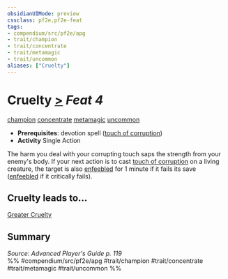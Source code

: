 ```yaml
---
obsidianUIMode: preview
cssclass: pf2e,pf2e-feat
tags:
- compendium/src/pf2e/apg
- trait/champion
- trait/concentrate
- trait/metamagic
- trait/uncommon
aliases: ["Cruelty"]
---
```

# Cruelty  [>](rules/core-rulebook/chapter-9-playing-the-game.md#Actions "Single Action") *Feat 4*  
[champion](rules/traits/champion.md "Champion Class Trait")  [concentrate](rules/traits/concentrate.md "Concentrate Action & Ability Trait")  [metamagic](rules/traits/metamagic.md "Metamagic General Trait")  [uncommon](rules/traits/uncommon.md "Uncommon Rarity Trait")  

- **Prerequisites**: devotion spell ([touch of corruption](compendium/spells/touch-of-corruption-apg.md))
- **Activity** Single Action

The harm you deal with your corrupting touch saps the strength from your enemy's body. If your next action is to cast [touch of corruption](compendium/spells/touch-of-corruption-apg.md) on a living creature, the target is also [enfeebled](rules/conditions.md#Enfeebled) for 1 minute if it fails its save ([enfeebled](rules/conditions.md#Enfeebled) if it critically fails).

## Cruelty leads to...

[Greater Cruelty](compendium/feats/greater-cruelty-apg.md)

## Summary

*Source: Advanced Player's Guide p. 119*  
%% #compendium/src/pf2e/apg #trait/champion #trait/concentrate #trait/metamagic #trait/uncommon %%